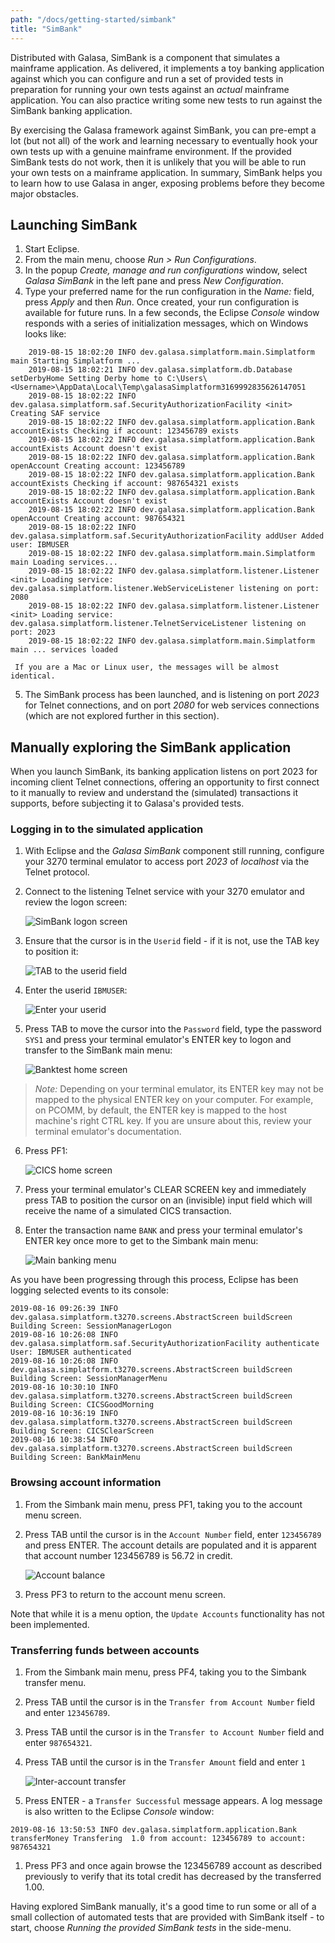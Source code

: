 ```yaml
---
path: "/docs/getting-started/simbank"
title: "SimBank"
---
```

Distributed with Galasa, SimBank is a component that simulates a mainframe application. As delivered, it implements a toy banking application against which you can configure and run a set of provided tests in preparation for running your own tests against an *actual* mainframe application. You can also practice writing some new tests to run against the SimBank banking application.

By exercising the Galasa framework against SimBank, you can pre-empt a lot (but not all) of the work and learning necessary to eventually hook your own tests up with a genuine mainframe environment. If the provided SimBank tests do not work, then it is unlikely that you will be able to run your own tests on a mainframe application. In summary, SimBank helps you to learn how to use Galasa in anger, exposing problems before they become major obstacles.

## Launching SimBank
1. Start Eclipse.
1. From the main menu, choose *Run > Run Configurations*.
1. In the popup *Create, manage and run configurations* window, select *Galasa SimBank* in the left pane and press *New Configuration*. 
1. Type your preferred name for the run configuration in the *Name:* field, press *Apply* and then *Run*. Once created, your run configuration is available for future runs.
In a few seconds, the Eclipse *Console* window responds with a series of initialization messages, which on Windows looks like:
```
    2019-08-15 18:02:20 INFO dev.galasa.simplatform.main.Simplatform main Starting Simplatform ...
    2019-08-15 18:02:21 INFO dev.galasa.simplatform.db.Database setDerbyHome Setting Derby home to C:\Users\<Username>\AppData\Local\Temp\galasaSimplatform3169992835626147051
    2019-08-15 18:02:22 INFO dev.galasa.simplatform.saf.SecurityAuthorizationFacility <init> Creating SAF service
    2019-08-15 18:02:22 INFO dev.galasa.simplatform.application.Bank accountExists Checking if account: 123456789 exists
    2019-08-15 18:02:22 INFO dev.galasa.simplatform.application.Bank accountExists Account doesn't exist
    2019-08-15 18:02:22 INFO dev.galasa.simplatform.application.Bank openAccount Creating account: 123456789
    2019-08-15 18:02:22 INFO dev.galasa.simplatform.application.Bank accountExists Checking if account: 987654321 exists
    2019-08-15 18:02:22 INFO dev.galasa.simplatform.application.Bank accountExists Account doesn't exist
    2019-08-15 18:02:22 INFO dev.galasa.simplatform.application.Bank openAccount Creating account: 987654321
    2019-08-15 18:02:22 INFO dev.galasa.simplatform.saf.SecurityAuthorizationFacility addUser Added user: IBMUSER
    2019-08-15 18:02:22 INFO dev.galasa.simplatform.main.Simplatform main Loading services...
    2019-08-15 18:02:22 INFO dev.galasa.simplatform.listener.Listener <init> Loading service: dev.galasa.simplatform.listener.WebServiceListener listening on port: 2080
    2019-08-15 18:02:22 INFO dev.galasa.simplatform.listener.Listener <init> Loading service: dev.galasa.simplatform.listener.TelnetServiceListener listening on port: 2023
    2019-08-15 18:02:22 INFO dev.galasa.simplatform.main.Simplatform main ... services loaded
```

     If you are a Mac or Linux user, the messages will be almost identical.

5. The SimBank process has been launched, and is listening on port *2023* for Telnet connections, and on port *2080* for web services connections (which are not explored further in this section).

## Manually exploring the SimBank application
When you launch SimBank, its banking application listens on port 2023 for incoming client Telnet connections, offering an opportunity to first connect to it manually to review and understand the (simulated) transactions it supports, before subjecting it to Galasa's provided tests.

### Logging in to the simulated application
1. With Eclipse and the *Galasa SimBank* component still running, configure your 3270 terminal emulator to access port *2023* of *localhost* via the Telnet protocol. 
1. Connect to the listening Telnet service with your 3270 emulator and review the logon screen:

    ![SimBank logon screen](./simbank-logon.png)

1. Ensure that the cursor is in the `Userid` field - if it is not, use the TAB key to position it:

    ![TAB to the userid field](./simbank-userid.png) 

1. Enter the userid `IBMUSER`:

    ![Enter your userid](./simbank-ibmuser.png) 

1. Press TAB to move the cursor into the `Password` field, type the password `SYS1` and press your terminal emulator's ENTER key to logon and transfer to the SimBank main menu:

    ![Banktest home screen](./simbank-banktest.png) 

> *Note:* Depending on your terminal emulator, its ENTER key may not be mapped to the physical ENTER key on your computer. For example,
> on PCOMM, by default, the ENTER key is mapped to the host machine's right CTRL key. If you are unsure about this, review
> your terminal emulator's documentation.

6. Press PF1:

    ![CICS home screen](./simbank-cics.png) 

1. Press your terminal emulator's CLEAR SCREEN key and immediately press TAB to position the cursor on an (invisible) input field which will receive the name of a simulated CICS transaction.
1. Enter the transaction name `BANK` and press your terminal emulator's ENTER key once more to get to the Simbank main menu:

    ![Main banking menu](./simbank-mainmenu.png) 

As you have been progressing through this process, Eclipse has been logging selected events to its console:

```
2019-08-16 09:26:39 INFO dev.galasa.simplatform.t3270.screens.AbstractScreen buildScreen Building Screen: SessionManagerLogon
2019-08-16 10:26:08 INFO dev.galasa.simplatform.saf.SecurityAuthorizationFacility authenticate User: IBMUSER authenticated
2019-08-16 10:26:08 INFO dev.galasa.simplatform.t3270.screens.AbstractScreen buildScreen Building Screen: SessionManagerMenu
2019-08-16 10:30:10 INFO dev.galasa.simplatform.t3270.screens.AbstractScreen buildScreen Building Screen: CICSGoodMorning
2019-08-16 10:36:19 INFO dev.galasa.simplatform.t3270.screens.AbstractScreen buildScreen Building Screen: CICSClearScreen
2019-08-16 10:38:54 INFO dev.galasa.simplatform.t3270.screens.AbstractScreen buildScreen Building Screen: BankMainMenu
```
### Browsing account information
1. From the Simbank main menu, press PF1, taking you to the account menu screen.
1. Press TAB until the cursor is in the `Account Number` field, enter `123456789` and press ENTER. 
    The account details are populated and it is apparent that account number 123456789 is 56.72 in credit.

    ![Account balance](./simbank-balance.png)

1. Press PF3 to return to the account menu screen.

Note that while it is a menu option, the `Update Accounts` functionality has not been implemented.

### Transferring funds between accounts
1. From the Simbank main menu, press PF4, taking you to the Simbank transfer menu.
1. Press TAB until the cursor is in the `Transfer from Account Number` field and enter `123456789`.
1. Press TAB until the cursor is in the `Transfer to Account Number` field and enter `987654321`.
1. Press TAB until the cursor is in the `Transfer Amount` field and enter `1`

    ![Inter-account transfer](./simbank-transfer.png)

1. Press ENTER - a `Transfer Successful` message appears. A log message is also written to the Eclipse *Console* window:

```
2019-08-16 13:50:53 INFO dev.galasa.simplatform.application.Bank transferMoney Transfering  1.0 from account: 123456789 to account: 987654321
```

1. Press PF3 and once again browse the 123456789 account as described previously to verify that its total credit has decreased by the transferred 1.00.

Having explored SimBank manually, it's a good time to run some or all of a small collection of automated tests that are provided with SimBank itself - to start, choose *Running the provided SimBank tests* in the side-menu.